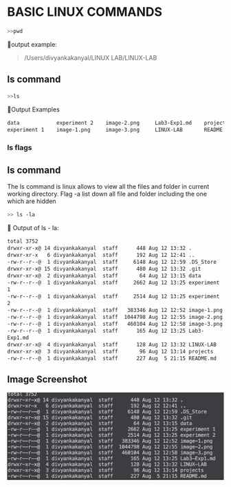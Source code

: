 # BASIC LINUX COMMANDS 
```bash
>>pwd

```

📌output example:

>/Users/divyankakanyal/LINUX LAB/LINUX-LAB  
>  

## ls command

```bash
>>ls
```

📌Output Examples

```bash
data            experiment 2    image-2.png     Lab3-Exp1.md    projects
experiment 1    image-1.png     image-3.png     LINUX-LAB       README.md
```

### ls flags 

## ls command
The ls command is linux allows to view all the files and folder in current working directory. Flag -a list down all file and folder including the one which are hidden

```bash
>> ls -la
```
📌 Output of ls - la:

```
total 3752
drwxr-xr-x@ 14 divyankakanyal  staff      448 Aug 12 13:32 .
drwxr-xr-x   6 divyankakanyal  staff      192 Aug 12 12:41 ..
-rw-r--r--@  1 divyankakanyal  staff     6148 Aug 12 12:59 .DS_Store
drwxr-xr-x@ 15 divyankakanyal  staff      480 Aug 12 13:32 .git
drwxr-xr-x@  2 divyankakanyal  staff       64 Aug 12 13:15 data
-rw-r--r--@  1 divyankakanyal  staff     2662 Aug 12 13:25 experiment 1
-rw-r--r--@  1 divyankakanyal  staff     2514 Aug 12 13:25 experiment 2
-rw-r--r--@  1 divyankakanyal  staff   383346 Aug 12 12:52 image-1.png
-rw-r--r--@  1 divyankakanyal  staff  1044798 Aug 12 12:55 image-2.png
-rw-r--r--@  1 divyankakanyal  staff   460104 Aug 12 12:58 image-3.png
-rw-r--r--@  1 divyankakanyal  staff      165 Aug 12 13:25 Lab3-Exp1.md
drwxr-xr-x@  4 divyankakanyal  staff      128 Aug 12 13:32 LINUX-LAB
drwxr-xr-x@  3 divyankakanyal  staff       96 Aug 12 13:14 projects
-rw-r--r--@  1 divyankakanyal  staff      227 Aug  5 21:15 README.md

```

## Image Screenshot
![alt text](image.png)



